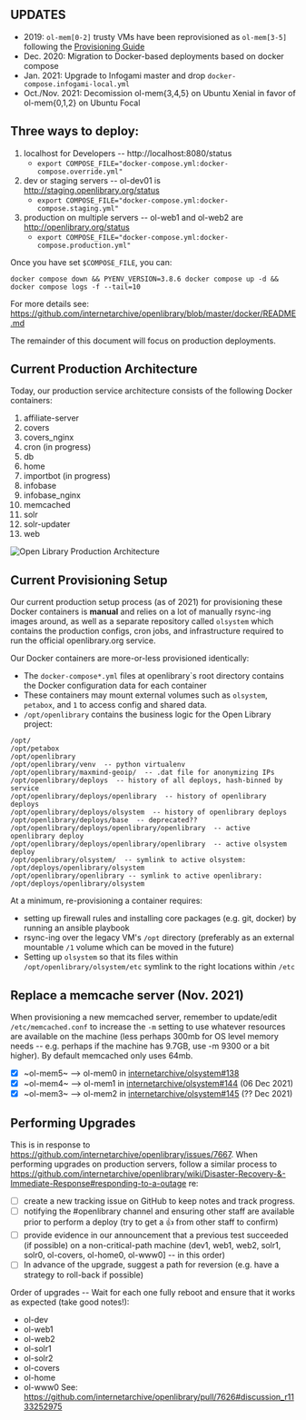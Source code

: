 ## UPDATES
- 2019: `ol-mem[0-2]` trusty VMs have been reprovisioned as `ol-mem[3-5]` following the [Provisioning Guide](https://github.com/internetarchive/openlibrary/wiki/Provisioning-Guide)
- Dec. 2020: Migration to Docker-based deployments based on docker compose
- Jan. 2021: Upgrade to Infogami master and drop `docker-compose.infogami-local.yml`
- Oct./Nov. 2021: Decomission ol-mem{3,4,5} on Ubuntu Xenial in favor of ol-mem{0,1,2} on Ubuntu Focal

## Three ways to deploy:
1. localhost for Developers -- http://localhost:8080/status
    * `export COMPOSE_FILE="docker-compose.yml:docker-compose.override.yml"`
2. dev or staging servers -- ol-dev01 is http://staging.openlibrary.org/status
    * `export COMPOSE_FILE="docker-compose.yml:docker-compose.staging.yml"`
3. production on multiple servers -- ol-web1 and ol-web2 are http://openlibrary.org/status
    * `export COMPOSE_FILE="docker-compose.yml:docker-compose.production.yml"`

Once you have set `$COMPOSE_FILE`, you can:
```
docker compose down && PYENV_VERSION=3.8.6 docker compose up -d && docker compose logs -f --tail=10
```

For more details see: https://github.com/internetarchive/openlibrary/blob/master/docker/README.md

The remainder of this document will focus on production deployments.
 
## Current Production Architecture
Today, our production service architecture consists of the following Docker containers:
1. affiliate-server
2. covers
3. covers_nginx
4. cron (in progress)
5. db
6. home
7. importbot (in progress)
8. infobase
9. infobase_nginx
10. memcached
11. solr
12. solr-updater
13. web

![Open Library Production Architecture](https://archive.org/download/openlibrary-documentation/openlibrary-production-architecture.png)

## Current Provisioning Setup
Our current production setup process (as of 2021) for provisioning these Docker containers is **manual** and relies on a lot of manually rsync-ing images around, as well as a separate repository called `olsystem` which contains the production configs, cron jobs, and infrastructure required to run the official openlibrary.org service.

Our Docker containers are more-or-less provisioned identically:
- The `docker-compose*.yml` files at openlibrary`s root directory contains the Docker configuration data for each container
- These containers may mount external volumes such as `olsystem`, `petabox`, and `1` to access config and shared data.
- `/opt/openlibrary` contains the business logic for the Open Library project:
```
/opt/
/opt/petabox
/opt/openlibrary
/opt/openlibrary/venv  -- python virtualenv
/opt/openlibrary/maxmind-geoip/  -- .dat file for anonymizing IPs
/opt/openlibrary/deploys  -- history of all deploys, hash-binned by service
/opt/openlibrary/deploys/openlibrary  -- history of openlibrary deploys
/opt/openlibrary/deploys/olsystem  -- history of openlibrary deploys
/opt/openlibrary/deploys/base  -- deprecated??
/opt/openlibrary/deploys/openlibrary/openlibrary  -- active openlibrary deploy
/opt/openlibrary/deploys/openlibrary/openlibrary  -- active olsystem deploy
/opt/openlibrary/olsystem/  -- symlink to active olsystem: /opt/deploys/openlibrary/olsystem
/opt/openlibrary/openlibrary -- symlink to active openlibrary: /opt/deploys/openlibrary/olsystem
```

At a minimum, re-provisioning a container requires:
- setting up firewall rules and installing core packages (e.g. git, docker) by running an ansible playbook
- rsync-ing over the legacy VM's `/opt` directory (preferably as an external mountable `/1` volume which can be moved in the future)
- Setting up `olsystem` so that its files within `/opt/openlibrary/olsystem/etc` symlink to the right locations within `/etc`

## Replace a memcache server (Nov. 2021)

When provisioning a new memcached server, remember to update/edit `/etc/memcached.conf` to increase the `-m` setting to use whatever resources are available on the machine (less perhaps 300mb for OS level memory needs -- e.g. perhaps if the machine has 9.7GB, use -m 9300 or a bit higher). By default memcached only uses 64mb.

* [x] ~ol-mem5~ --> ol-mem0 in [internetarchive/olsystem#138](https://github.com/internetarchive/olsystem/pull/138)
* [x] ~ol-mem4~ --> ol-mem1 in [internetarchive/olsystem#144](https://github.com/internetarchive/olsystem/pull/144) (06 Dec 2021)
* [x] ~ol-mem3~ --> ol-mem2 in [internetarchive/olsystem#145](https://github.com/internetarchive/olsystem/pull/145) (?? Dec 2021)

## Performing Upgrades

This is in response to https://github.com/internetarchive/openlibrary/issues/7667. When performing upgrades on production servers, follow a similar process to https://github.com/internetarchive/openlibrary/wiki/Disaster-Recovery-&-Immediate-Response#responding-to-a-outage re:
- [ ] create a new tracking issue on GitHub to keep notes and track progress.
- [ ] notifying the #openlibrary channel and ensuring other staff are available prior to perform a deploy (try to get a 👍 from other staff to confirm)
- [ ] provide evidence in our announcement that a previous test succeeded (if possible) on a non-critical-path machine (dev1, web1, web2, solr1, solr0, ol-covers, ol-home0, ol-www0] -- in this order)
- [ ] In advance of the upgrade, suggest a path for reversion (e.g. have a strategy to roll-back if possible)

Order of upgrades -- Wait for each one fully reboot and ensure that it works as expected (take good notes!):
- ol-dev 
- ol-web1
- ol-web2
- ol-solr1
- ol-solr2
- ol-covers
- ol-home
- ol-www0
See: https://github.com/internetarchive/openlibrary/pull/7626#discussion_r1133252975